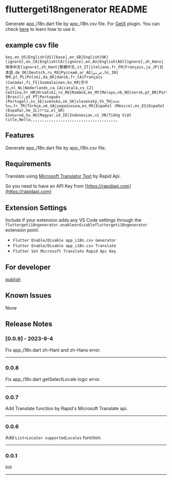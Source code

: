 # fluttergeti18ngenerator README

Generate app_i18n.dart file by app_i18n.csv file. For [GetX](https://pub.dev) plugin.
You can check [here](https://pub.dev/packages/get#internationalization) to learn how to use it.

## example csv file
```
key,en_US|English(US)[base],en_GB|English(UK)[ignore],en_CA|English(CA)[ignore],en_AU|English(AU)[ignore],zh_Hans|简体中文[ignore],zh_Hant|繁體中文,it_IT|italiano,fr_FR|Français,ja_JP|日本語,de_DE|Deutsch,ru_RU|Русский,ar_AE|عربي,hi_IN|हिंदी,pl_PL|Polski,da_DK|dansk,fr_CA|Français (Canada),fi_FI|Suomalainen,ko_KR|한국인,nl_NL|Nederlands,ca_CA|català,cs_CZ|čeština,hr_HR|Hrvatski,ro_RO|Română,ms_MY|Melayu,nb_NO|norsk,pt_BR|Português (Brasil),pt_PT|Português (Portugal),sv_SE|svenska,sk_SK|slovenský,th_TH|แบบไทย,tr_TR|Türkçe,uk_UA|українська,es_MX|Español (México),es_ES|Español (España),he_IL|עִברִית,el_GR|Ελληνικά,hu_HU|Magyar,id_ID|Indonesian,vi_VN|Tiếng Việt
title,Hello,,,,,,,,,,,,,,,,,,,,,,,,,,,,,,,,,,,,,,

```

## Features

Generate app_i18n.dart file by app_i18n.csv file.

## Requirements

Translate using [Microsoft Translator Text](https://rapidapi.com/microsoft-azure-org-microsoft-cognitive-services/api/microsoft-translator-text/) by Rapid Api.

So you need to have an API Key from [https://rapidapi.com](https://rapidapi.com)


## Extension Settings

Include if your extension adds any VS Code settings through the `fluttergeti18ngenerator.enableordisablefluttergeti18ngenerator` extension point.

* `Flutter Enable/Disable app_i18n.csv Generator`
* `Flutter Enable/Disable app_i18n.csv Translate`
* `Flutter Set Microsoft Translate Rapid Api Key`

## For developer
[publish](https://code.visualstudio.com/api/working-with-extensions/publishing-extension)

## Known Issues

None

## Release Notes

### [0.0.9] - 2023-9-4

Fix app_i18n.dart zh-Hant and zh-Hans error.

---

### 0.0.8

Fix app_i18n.dart getSelectLocale logic error.

---
### 0.0.7

Add Translate function by Rapid's Microsoft Translate api.

---

### 0.0.6

Add `List<Locale> supportedLocales` function.

---

### 0.0.1

Init

---